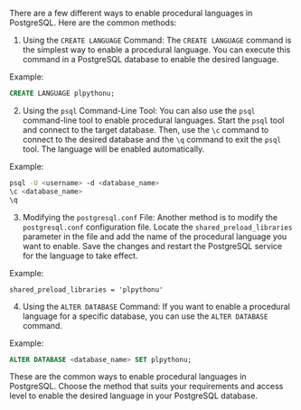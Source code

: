 There are a few different ways to enable procedural languages in PostgreSQL. Here are the common methods:

1.  Using the `CREATE LANGUAGE` Command: The `CREATE LANGUAGE` command is the simplest way to enable a procedural language. You can execute this command in a PostgreSQL database to enable the desired language.

Example:

```sql
CREATE LANGUAGE plpythonu;
```

2.  Using the `psql` Command-Line Tool: You can also use the `psql` command-line tool to enable procedural languages. Start the `psql` tool and connect to the target database. Then, use the `\c` command to connect to the desired database and the `\q` command to exit the `psql` tool. The language will be enabled automatically.

Example:

```bash
psql -U <username> -d <database_name>
\c <database_name>
\q
```

3.  Modifying the `postgresql.conf` File: Another method is to modify the `postgresql.conf` configuration file. Locate the `shared_preload_libraries` parameter in the file and add the name of the procedural language you want to enable. Save the changes and restart the PostgreSQL service for the language to take effect.

Example:

```arduino
shared_preload_libraries = 'plpythonu'
```

4.  Using the `ALTER DATABASE` Command: If you want to enable a procedural language for a specific database, you can use the `ALTER DATABASE` command.

Example:

```sql
ALTER DATABASE <database_name> SET plpythonu;
```

These are the common ways to enable procedural languages in PostgreSQL. Choose the method that suits your requirements and access level to enable the desired language in your PostgreSQL database.
